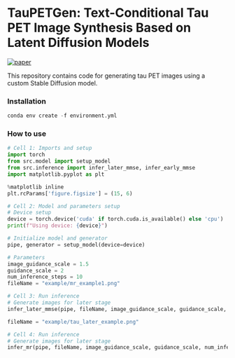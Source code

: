 
# TauPETGen: Text-Conditional Tau PET Image Synthesis Based on Latent Diffusion Models

[![paper](https://img.shields.io/badge/arXiv-Paper-<COLOR>.svg)](https://arxiv.org/abs/2306.11984)

This repository contains code for generating tau PET images using a custom Stable Diffusion model.


### Installation


```python
conda env create -f environment.yml
```

### How to use

```python
# Cell 1: Imports and setup
import torch
from src.model import setup_model
from src.inference import infer_later_mmse, infer_early_mmse
import matplotlib.pyplot as plt

%matplotlib inline
plt.rcParams['figure.figsize'] = (15, 6)

# Cell 2: Model and parameters setup
# Device setup
device = torch.device('cuda' if torch.cuda.is_available() else 'cpu')
print(f"Using device: {device}")

# Initialize model and generator
pipe, generator = setup_model(device=device)

# Parameters
image_guidance_scale = 1.5
guidance_scale = 2
num_inference_steps = 10
fileName = "example/mr_example1.png"

# Cell 3: Run inference
# Generate images for later stage
infer_later_mmse(pipe, fileName, image_guidance_scale, guidance_scale, num_inference_steps, generator)

fileName = "example/tau_later_example.png"

# Cell 4: Run inference
# Generate images for later stage
infer_mr(pipe, fileName, image_guidance_scale, guidance_scale, num_inference_steps, generator)

```
